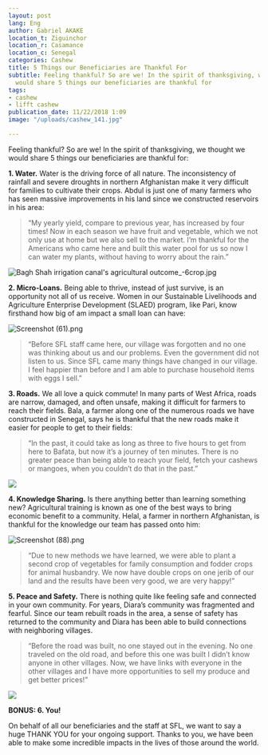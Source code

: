```yaml
---
layout: post
lang: Eng
author: Gabriel AKAKE
location_t: Ziguinchor
location_r: Casamance
location_c: Senegal
categories: Cashew
title: 5 Things our Beneficiaries are Thankful For
subtitle: Feeling thankful? So are we! In the spirit of thanksgiving, we thought we
  would share 5 things our beneficiaries are thankful for
tags:
- cashew
- lifft cashew
publication_date: 11/22/2018 1:09
image: "/uploads/cashew_141.jpg"

---
```

Feeling thankful? So are we! In the spirit of thanksgiving, we thought we would share 5 things our beneficiaries are thankful for:

**1. Water.** Water is the driving force of all nature. The inconsistency of rainfall and severe droughts in northern Afghanistan make it very difficult for families to cultivate their crops. Abdul is just one of many farmers who has seen massive improvements in his land since we constructed reservoirs in his area:

> “My yearly yield, compare to previous year, has increased by four times! Now in each season we have fruit and vegetable, which we not only use at home but we also sell to the market. I’m thankful for the Americans who came here and built this water pool for us so now I can water my plants, without having to worry about the rain.”

![Bagh Shah irrigation canal's agricultural outcome_-6crop.jpg](https://images.squarespace-cdn.com/content/v1/5b183949a2772c3bcefd6788/1544217652415-4S15AVZL2ZK409IZSUA3/ke17ZwdGBToddI8pDm48kDHPSfPanjkWqhH6pl6g5ph7gQa3H78H3Y0txjaiv_0fDoOvxcdMmMKkDsyUqMSsMWxHk725yiiHCCLfrh8O1z4YTzHvnKhyp6Da-NYroOW3ZGjoBKy3azqku80C789l0mwONMR1ELp49Lyc52iWr5dNb1QJw9casjKdtTg1_-y4jz4ptJBmI9gQmbjSQnNGng/Bagh+Shah+irrigation+canal%27s+agricultural+outcome_-6crop.jpg?format=500w)

**2. Micro-Loans.** Being able to thrive, instead of just survive, is an opportunity not all of us receive. Women in our Sustainable Livelihoods and Agriculture Enterprise Development (SLAED) program, like Pari, know firsthand how big of am impact a small loan can have:

![Screenshot (61).png](https://images.squarespace-cdn.com/content/v1/5b183949a2772c3bcefd6788/1544217588871-PVCKMAP3G3VSHMZIFILL/ke17ZwdGBToddI8pDm48kLlLLX-H8GPOdEOK9VJJpApZw-zPPgdn4jUwVcJE1ZvWQUxwkmyExglNqGp0IvTJZamWLI2zvYWH8K3-s_4yszcp2ryTI0HqTOaaUohrI8PIK55L9YAFOBwHndYd0bVY9nBo7lcXMMWFXIQy9W6_BiI/Screenshot+%2861%29.png?format=500w)

> “Before SFL staff came here, our village was forgotten and no one was thinking about us and our problems. Even the government did not listen to us. Since SFL came many things have changed in our village. I feel happier than before and I am able to purchase household items with eggs I sell.”

**3. Roads.** We all love a quick commute! In many parts of West Africa, roads are narrow, damaged, and often unsafe, making it difficult for farmers to reach their fields. Bala, a farmer along one of the numerous roads we have constructed in Senegal, says he is thankful that the new roads make it easier for people to get to their fields:

> “In the past, it could take as long as three to five hours to get from here to Bafata, but now it’s a journey of ten minutes. There is no greater peace than being able to reach your field, fetch your cashews or mangoes, when you couldn’t do that in the past.”

![](https://images.squarespace-cdn.com/content/v1/5b183949a2772c3bcefd6788/1544217471297-HUQU67UGIEQNDD2G07S7/ke17ZwdGBToddI8pDm48kMDtQZwbNZPXLVlAQDu3i9gUqsxRUqqbr1mOJYKfIPR7LoDQ9mXPOjoJoqy81S2I8N_N4V1vUb5AoIIIbLZhVYxCRW4BPu10St3TBAUQYVKcTCCXzC_OIAcR6yPVswnU6slym_-q28yIfxyQx4hGk1XtDbNuZX6c-u3N1ayTN__Y/image-asset.jpeg?format=500w)

**4. Knowledge Sharing.** Is there anything better than learning something new? Agricultural training is known as one of the best ways to bring economic benefit to a community. Helal, a farmer in northern Afghanistan, is thankful for the knowledge our team has passed onto him:

![Screenshot (88).png](https://images.squarespace-cdn.com/content/v1/5b183949a2772c3bcefd6788/1544217434476-NBRG162UNSRA4USB43D0/ke17ZwdGBToddI8pDm48kOjf4Plyp06A_kHaBysunwlZw-zPPgdn4jUwVcJE1ZvWQUxwkmyExglNqGp0IvTJZUJFbgE-7XRK3dMEBRBhUpxZrUhwa5dviVHDU2O5w3_5CbMQcM5J9qZJjhETHlZsAtfNIJOMabJ0f4MFA-LQGHg/Screenshot+%2888%29.png?format=500w)

> “Due to new methods we have learned, we were able to plant a second crop of vegetables for family consumption and fodder crops for animal husbandry. We now have double crops on one jerib of our land and the results have been very good, we are very happy!”

**5. Peace and Safety.** There is nothing quite like feeling safe and connected in your own community. For years, Diara’s community was fragmented and fearful. Since our team rebuilt roads in the area, a sense of safety has returned to the community and Diara has been able to build connections with neighboring villages.

> “Before the road was built, no one stayed out in the evening. No one traveled on the old road, and before this one was built I didn’t know anyone in other villages. Now, we have links with everyone in the other villages and I have more opportunities to sell my produce and get better prices!”

![](https://images.squarespace-cdn.com/content/v1/5b183949a2772c3bcefd6788/1544217361921-VMWUT8GWNUU6NO5OTBT6/ke17ZwdGBToddI8pDm48kHUXw0_n1EUptyrYzZJP-FIUqsxRUqqbr1mOJYKfIPR7LoDQ9mXPOjoJoqy81S2I8N_N4V1vUb5AoIIIbLZhVYxCRW4BPu10St3TBAUQYVKcunh45vYeOLhwpcz6cEFZruTcm_RiAcNba2pzsu7AN51xiJGi_ELvYc51rEipbOQX/image-asset.jpeg?format=500w)

**BONUS: 6. You!**

On behalf of all our beneficiaries and the staff at SFL, we want to say a huge THANK YOU for your ongoing support. Thanks to you, we have been able to make some incredible impacts in the lives of those around the world.